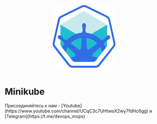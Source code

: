 <p align="center">
<img src="files/static/logoMinikube.png" width="200" height ="200" />
<br><br>

# Minikube
<p>Присоединяйтесь к нам - [Youtube](https://www.youtube.com/channel/UCqC3c7UHtwoX2wy7fdHc6gg) и [Telegram](https://t.me/devops_mops)
<br>
